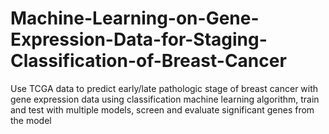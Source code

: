 # Machine-Learning-on-Gene-Expression-Data-for-Staging-Classification-of-Breast-Cancer
Use TCGA data to predict early/late pathologic stage of breast cancer with gene expression data using classification machine learning algorithm, train and test with multiple models, screen and evaluate significant genes from the model
